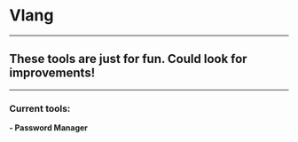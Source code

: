 # Vlang
----
## These tools are just for fun. Could look for improvements!
---
### Current tools:

**- Password Manager**
